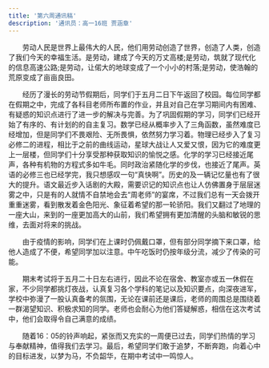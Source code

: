 ```yaml
---
title: '第六周通讯稿'
description: '通讯员：高一16班 贾涵章'
---
```


　　劳动人民是世界上最伟大的人民，他们用劳动创造了世界，创造了人类，创造了我们今天的幸福生活。是劳动，建成了今天的万丈高楼;是劳动，筑就了现代化的信息高速公路;是劳动，让偌大的地球变成了一个小小的村落;是劳动，使浩翰的荒原变成了亩亩良田。

　　经历了漫长的劳动节假期后，同学们于五月二日下午返回了校园。每位同学都在假期之中，完成了各科目老师所布置的作业，并且对自己在学习期间内有困难、有疑惑的知识点进行了进一步的解决与完善。为了巩固假期的学习，同学们已经开始了有序的、有计划的的自主复习。数学已经从概率步入了三角函数，虽然难度已经增加，但是同学们不畏艰险、无所畏惧，依然努力学习着。物理已经步入了复习必修二的进程，相比于之前的曲线运动，星球大战让人又爱又恨，因为它的难度更上一层楼，但同学们十分享受那种获取知识的愉悦之感。化学的学习已经接近尾声，各种有机物的方程式多如牛毛。同时政治紧随化学的步伐，也接近了尾声。英语的必修三也已经学完，我只想感叹一句“真快啊”。历史的及一辆记忆量也有了很大的提升。语文最近步入话剧的大殿，需要识记的知识点也让人仿佛置身于层层迷雾之中，只是有的人就情不自禁地会去“周老师”的宴席，不过我们总有一天会拨开重重迷雾，看到散发着金色阳光、象征着希望的那一轮骄阳。我们又翻过了地理的一座大山，来到的一座更加高大的山前，我们希望拥有更加清醒的头脑和敏锐的思维，去面对将来的挑战。

　　由于疫情的影响，同学们在上课时仍佩戴口罩，但有部分同学摘下来口罩，给他人造成了不便，希望同学加以注意。中午吃饭时仍按年级分流，减少了传染的可能。

　　期末考试将于五月二十日左右进行，因此不论在宿舍、教室亦或五一休假在家，不少同学都挑灯夜战，认真复习各个学科的笔记以及知识要点，向深夜进军，学校中弥漫了一股认真备考的氛围，无论在课前还是课后，老师的周围总是围绕着一群渴望知识、积极求知的同学。老师也会耐心为他们答疑解惑，相信在这次考试中，他们会取得令自己满意的成绩。

　　随着16：05的铃声响起，紧张而又充实的一周便已过去，同学们热情的学习与奉献精神，值得我们去学习。最后，希望同学们敢于追梦，不断奔跑，向着心中的目标进发，以梦为马，不负韶华，在期中考试中一鸣惊人。
